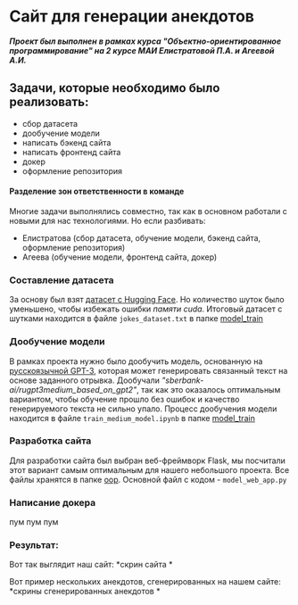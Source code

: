 # Сайт для генерации анекдотов

***Проект был выполнен в рамках курса "Объектно-ориентированное программирование" на 2 курсе МАИ Елистратовой П.А. и Агеевой А.И.***

## Задачи, которые необходимо было реализовать:
- сбор датасета
- дообучение модели
- написать бэкенд сайта
- написать фронтенд сайта
- докер
- оформление репозитория

#### Разделение зон ответственности в команде

Многие задачи выполнялись совместно, так как в основном работали с новыми для нас технологиями. Но если разбивать:

* Елистратова (сбор датасета, обучение модели, бэкенд сайта, оформление репозитория)
* Агеева (обучение модели, фронтенд сайта, докер)

### Составление датасета
За основу был взят [датасет с Hugging Face](https://huggingface.co/datasets/artemsnegirev/dialogs_from_jokes). Но количество шуток было уменьшено, чтобы избежать ошибки *памяти cuda*.
Итоговый датасет с шутками находится в файле `jokes_dataset.txt` в папке [model_train](https://github.com/TIoJIuHa/generation-of-jokes/tree/develop-site/oop/model_train)

### Дообучение модели
В рамках проекта нужно было дообучить модель, основанную на [русскоязычной GPT-3](https://github.com/ai-forever/ru-gpts), которая может генерировать связанный текст на основе заданного отрывка. Дообучали *"sberbank-ai/rugpt3medium_based_on_gpt2"*, так как это оказалось оптимальным вариантом, чтобы обучение прошло без ошибок и качество генерируемого текста не сильно упало.
Процесс дообучения модели находится в файле `train_medium_model.ipynb` в папке [model_train](https://github.com/TIoJIuHa/generation-of-jokes/tree/develop-site/oop/model_train)

### Разработка сайта

Для разработки сайта был выбран веб-фреймворк Flask, мы посчитали этот вариант самым оптимальным для нашего небольшого проекта.
Все файлы хранятся в папке [oop](https://github.com/TIoJIuHa/generation-of-jokes/tree/develop-site/oop). Основной файл с кодом - `model_web_app.py`

### Написание докера

пум пум пум

### Результат:

Вот так выглядит наш сайт:
*скрин сайта *

Вот пример нескольких анекдотов, сгенерированных на нашем сайте:
*скрины сгенерированных анекдотов *
